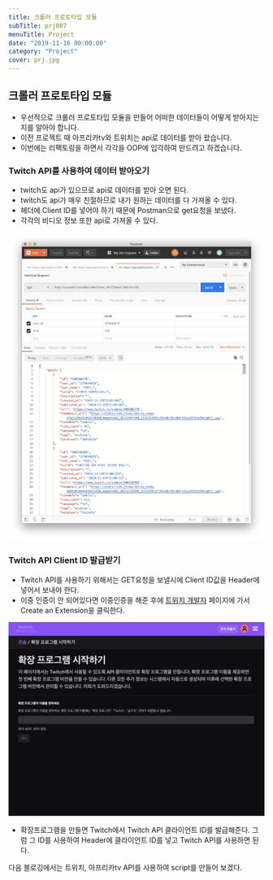 ```yaml
---
title: 크롤러 프로토타입 모듈
subTitle: prj007
menuTitle: Project
date: "2019-11-16 00:00:00"
category: "Project"
cover: prj.jpg
---
```


## 크롤러 프로토타입 모듈

- 우선적으로 크롤러 프로토타입 모듈을 만들어 어떠한 데이터들이 어떻게 받아지는지를 알아야 합니다.
- 이전 프로젝트 때 아프리카tv와 트위치는 api로 데이터를 받아 왔습니다.
- 이번에는 리팩토링을 하면서 각각을 OOP에 입각하여 만드려고 하겠습니다.

### Twitch API를 사용하여 데이터 받아오기

- twitch도 api가 있으므로 api로 데이터를 받아 오면 된다.
- twitch도 api가 매우 친절하므로 내가 원하는 데이터를 다 가져올 수 있다.
- 헤더에 Client ID를 넣어야 하기 때문에 Postman으로 get요청을 보냈다.
- 각각의 비디오 정보 또한 api로 가져올 수 있다.

![팬수](twbjinfo.jpg)

### Twitch API Client ID 발급받기

- Twitch API를 사용하기 위해서는 GET요청을 보낼시에 Client ID값을 Header에 넣어서 보내야 한다. 
- 이중 인증이 안 되어있다면 이중인증을 해준 후에 [트위치 개발자](https://dev.twitch.tv/) 페이지에 가서 Create an Extension을 클릭한다.

![클라이언트아이디만들기1](twextension.jpg)

- 확장프로그램을 만들면 Twitch에서 Twitch API 클라이언트 ID를 발급해준다. 그럼 그 ID를 사용하여 Header에 클라이언트 ID를 넣고 Twitch API를 사용하면 된다.

다음 블로깅에서는 트위치, 아프리카tv API를 사용하여 script를 만들어 보겠다.